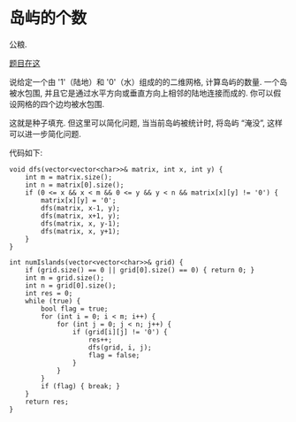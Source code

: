 # 岛屿的个数

公粮. 

[题目在这](https://leetcode-cn.com/problems/number-of-islands/)

说给定一个由 '1'（陆地）和 '0'（水）组成的的二维网格, 计算岛屿的数量. 一个岛被水包围, 并且它是通过水平方向或垂直方向上相邻的陆地连接而成的. 你可以假设网格的四个边均被水包围. 

这就是种子填充. 但这里可以简化问题, 当当前岛屿被统计时, 将岛屿 “淹没”, 这样可以进一步简化问题. 

代码如下: 

```
void dfs(vector<vector<char>>& matrix, int x, int y) {
    int m = matrix.size();
    int n = matrix[0].size();
    if (0 <= x && x < m && 0 <= y && y < n && matrix[x][y] != '0') {
        matrix[x][y] = '0';
        dfs(matrix, x-1, y);
        dfs(matrix, x+1, y);
        dfs(matrix, x, y-1);
        dfs(matrix, x, y+1);
    }
}

int numIslands(vector<vector<char>>& grid) {
    if (grid.size() == 0 || grid[0].size() == 0) { return 0; }
    int m = grid.size();
    int n = grid[0].size();
    int res = 0;
    while (true) {
        bool flag = true;
        for (int i = 0; i < m; i++) {
            for (int j = 0; j < n; j++) {
                if (grid[i][j] != '0') {
                    res++;
                    dfs(grid, i, j);
                    flag = false;
                }
            }
        }
        if (flag) { break; }
    }
    return res;
}
```
